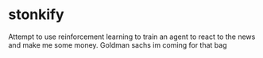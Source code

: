 # stonkify

Attempt to use reinforcement learning to train an agent to react to the news and make me some money. Goldman sachs im coming for that bag
